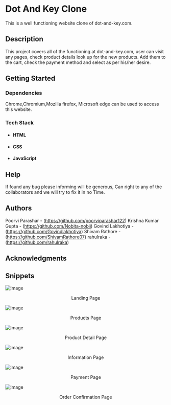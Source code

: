 # Dot And Key Clone 

This is a well functioning website clone of dot-and-key.com.

## Description

This project covers all of the functioning at dot-and-key.com, user can visit any pages, check product details look up for the new products. Add them to the cart, check the payment method and select as per his/her desire.

## Getting Started

### Dependencies

Chrome,Chromium,Mozilla firefox, Microsoft edge can be used to access this website.

### Tech Stack

* #### HTML

* #### CSS

* #### JavaScript


## Help

If found any bug please informing will be generous, Can right to any of the collaborators and we will try to fix it in no Time.

## Authors

Poorvi Parashar - (https://github.com/poorviparashar122)
Krishna Kumar Gupta - (https://github.com/Nobita-nobii)
Govind Lakhotiya - (https://github.com/Govindlakhotiya)
Shivam Rathore - (https://github.com/ShivamRathore07)
rahulraka - (https://github.com/rahulraka)


## Acknowledgments

## Snippets

![image](https://user-images.githubusercontent.com/65751330/161814580-68a8c427-97c8-4ac5-be36-6891f4252fc3.png)
<p align="center">Landing Page</p>

![image](https://user-images.githubusercontent.com/65751330/161816329-9a0c1d0e-f9ce-4d5a-91ed-8606ff0c2f13.png)
<p align="center">Products Page</p>

![image](https://user-images.githubusercontent.com/65751330/161816408-76d4a299-3cbb-4bcf-975a-a245d1a47361.png)
<p align="center">Product Detail Page</p>

![image](https://user-images.githubusercontent.com/65751330/161816185-3380a68b-a4c0-4bc7-8467-28250caf4535.png)
<p align="center">Information Page</p>

![image](https://user-images.githubusercontent.com/65751330/161816768-a80410da-7578-40a6-8d86-3671058a2e43.png)
<p align="center">Payment Page</p>

![image](https://user-images.githubusercontent.com/65751330/161816977-3ba5f800-cd85-4983-a26f-63c789138c29.png)
<p align="center">Order Confirmation Page</p>




